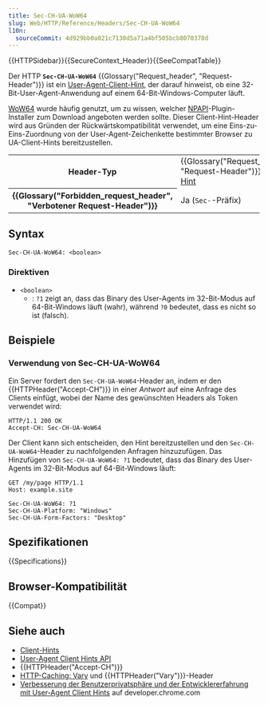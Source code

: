 ```yaml
---
title: Sec-CH-UA-WoW64
slug: Web/HTTP/Reference/Headers/Sec-CH-UA-WoW64
l10n:
  sourceCommit: 4d929bb0a021c7130d5a71a4bf505bcb8070378d
---
```


{{HTTPSidebar}}{{SecureContext_Header}}{{SeeCompatTable}}

Der HTTP **`Sec-CH-UA-WoW64`** {{Glossary("Request_header", "Request-Header")}} ist ein [User-Agent-Client-Hint](/de/docs/Web/HTTP/Guides/Client_hints#user-agent_client_hints), der darauf hinweist, ob eine 32-Bit-User-Agent-Anwendung auf einem 64-Bit-Windows-Computer läuft.

[WoW64](https://en.wikipedia.org/wiki/WoW64) wurde häufig genutzt, um zu wissen, welcher [NPAPI](https://en.wikipedia.org/wiki/NPAPI)-Plugin-Installer zum Download angeboten werden sollte. Dieser Client-Hint-Header wird aus Gründen der Rückwärtskompatibilität verwendet, um eine Eins-zu-Eins-Zuordnung von der User-Agent-Zeichenkette bestimmter Browser zu UA-Client-Hints bereitzustellen.

<table class="properties">
  <tbody>
    <tr>
      <th scope="row">Header-Typ</th>
      <td>
        {{Glossary("Request_header", "Request-Header")}},
        <a href="/de/docs/Web/HTTP/Guides/Client_hints">Client-Hint</a>
      </td>
    </tr>
    <tr>
      <th scope="row">{{Glossary("Forbidden_request_header", "Verbotener Request-Header")}}</th>
      <td>Ja (<code>Sec-</code>-Präfix)</td>
    </tr>
  </tbody>
</table>

## Syntax

```http
Sec-CH-UA-WoW64: <boolean>
```

### Direktiven

- `<boolean>`
  - : `?1` zeigt an, dass das Binary des User-Agents im 32-Bit-Modus auf 64-Bit-Windows läuft (wahr), während `?0` bedeutet, dass es nicht so ist (falsch).

## Beispiele

### Verwendung von Sec-CH-UA-WoW64

Ein Server fordert den `Sec-CH-UA-WoW64`-Header an, indem er den {{HTTPHeader("Accept-CH")}} in einer _Antwort_ auf eine Anfrage des Clients einfügt, wobei der Name des gewünschten Headers als Token verwendet wird:

```http
HTTP/1.1 200 OK
Accept-CH: Sec-CH-UA-WoW64
```

Der Client kann sich entscheiden, den Hint bereitzustellen und den `Sec-CH-UA-WoW64`-Header zu nachfolgenden Anfragen hinzuzufügen. Das Hinzufügen von `Sec-CH-UA-WoW64: ?1` bedeutet, dass das Binary des User-Agents im 32-Bit-Modus auf 64-Bit-Windows läuft:

```http
GET /my/page HTTP/1.1
Host: example.site

Sec-CH-UA-WoW64: ?1
Sec-CH-UA-Platform: "Windows"
Sec-CH-UA-Form-Factors: "Desktop"
```

## Spezifikationen

{{Specifications}}

## Browser-Kompatibilität

{{Compat}}

## Siehe auch

- [Client-Hints](/de/docs/Web/HTTP/Guides/Client_hints)
- [User-Agent Client Hints API](/de/docs/Web/API/User-Agent_Client_Hints_API)
- {{HTTPHeader("Accept-CH")}}
- [HTTP-Caching: Vary](/de/docs/Web/HTTP/Guides/Caching#vary) und {{HTTPHeader("Vary")}}-Header
- [Verbesserung der Benutzerprivatsphäre und der Entwicklererfahrung mit User-Agent Client Hints](https://developer.chrome.com/docs/privacy-security/user-agent-client-hints) auf developer.chrome.com
